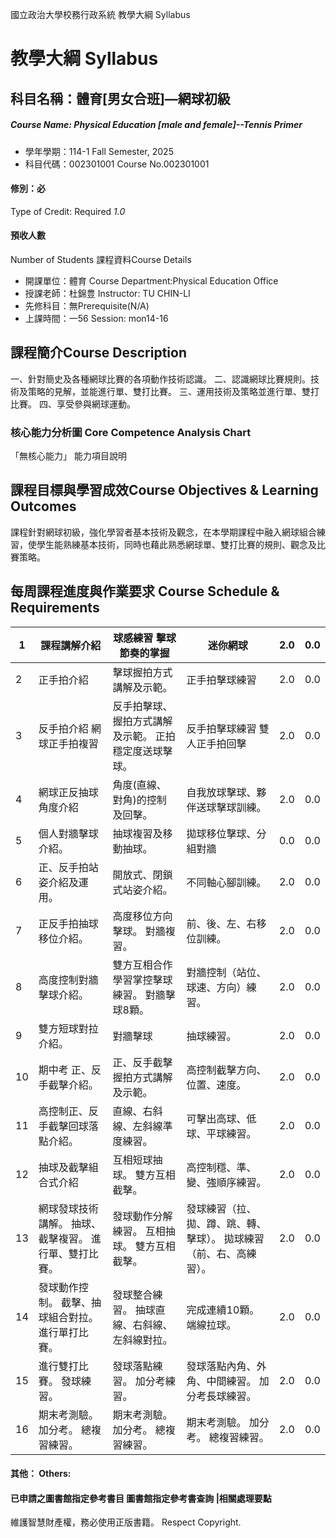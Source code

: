 國立政治大學校務行政系統 教學大綱 Syllabus
# 教學大綱 Syllabus
##  科目名稱：體育[男女合班]—網球初級 
#####  Course Name: Physical Education [male and female]--Tennis Primer
  * 學年學期：114-1 Fall Semester, 2025 
  * 科目代碼：002301001 Course No.002301001
#### 修別：必
Type of Credit: Required 
_1.0_
#### 預收人數
Number of Students
課程資料Course Details
  * 開課單位：體育 Course Department:Physical Education Office 
  * 授課老師：杜錦豊 Instructor: TU CHIN-LI 
  * 先修科目：無Prerequisite(N/A)
  * 上課時間：一56 Session: mon14-16
##  課程簡介Course Description
一、針對簡史及各種網球比賽的各項動作技術認識。
二、認識網球比賽規則。技術及策略的見解，並能進行單、雙打比賽。
三、運用技術及策略並進行單、雙打比賽。
四、享受參與網球運動。
###  核心能力分析圖 Core Competence Analysis Chart
「無核心能力」 
能力項目說明
##  課程目標與學習成效Course Objectives & Learning Outcomes 
課程針對網球初級，強化學習者基本技術及觀念，在本學期課程中融入網球組合練習，使學生能熟練基本技術，同時也藉此熟悉網球單、雙打比賽的規則、觀念及比賽策略。
##  每周課程進度與作業要求 Course Schedule & Requirements
1 |  課程講解介紹 |  球感練習 擊球節奏的掌握 |  迷你網球 |  2.0 |  0.0  
---|---|---|---|---|---  
2 |  正手拍介紹 |  擊球握拍方式講解及示範。 |  正手拍擊球練習 |  2.0 |  0.0  
3 |  反手拍介紹 網球正手拍複習 |  反手拍擊球、握拍方式講解及示範。 正拍穩定度送球擊球。 |  反手拍擊球練習 雙人正手拍回擊 |  2.0 |  0.0  
4 |  網球正反抽球角度介紹 |  角度(直線、對角)的控制及回擊。 |  自我放球擊球、夥伴送球擊球訓練。 |  2.0 |  0.0  
5 |  個人對牆擊球介紹。 |  抽球複習及移動抽球。 |  拋球移位擊球、分組對牆 |  0.0 |  0.0  
6 |  正、反手拍站姿介紹及運用。 |  開放式、閉鎖式站姿介紹。 |  不同軸心腳訓練。 |  2.0 |  0.0  
7 |  正反手拍抽球移位介紹。 |  高度移位方向擊球。 對牆複習。 |  前、後、左、右移位訓練。 |  2.0 |  0.0  
8 |  高度控制對牆擊球介紹。 |  雙方互相合作學習掌控擊球練習。 對牆擊球8顆。 |  對牆控制（站位、球速、方向）練習。 |  2.0 |  0.0  
9 |  雙方短球對拉介紹。 |  對牆擊球 |  抽球練習。 |  2.0 |  0.0  
10 |  期中考 正、反手截擊介紹。 |  正、反手截擊握拍方式講解及示範。 |  高控制截擊方向、位置、速度。 |  2.0 |  0.0  
11 |  高控制正、反手截擊回球落點介紹。 |  直線、右斜線、左斜線準度練習。 |  可擊出高球、低球、平球練習。 |  2.0 |  0.0  
12 |  抽球及截擊組合式介紹 |  互相短球抽球。 雙方互相截擊。 |  高控制穩、準、變、強順序練習。 |  2.0 |  0.0  
13 |  網球發球技術講解。 抽球、截擊複習。 進行單、雙打比賽。 |  發球動作分解練習。 互相抽球。 雙方互相截擊。 |  發球練習（拉、拋、蹲、跳、轉、擊球）。 拋球練習（前、右、高練習）。 |  2.0 |  0.0  
14 |  發球動作控制。 截擊、抽球組合對拉。 進行單打比賽。 |  發球整合練習。 抽球直線、右斜線、左斜線對拉。 |  完成連續10顆。 端線拉球。 |  2.0 |  0.0  
15 |  進行雙打比賽。 發球練習。 |  發球落點練習。 加分考練習。 |  發球落點內角、外角、中間練習。 加分考長球練習。 |  2.0 |  0.0  
16 |  期末考測驗。 加分考。 總複習練習。 |  期末考測驗。 加分考。 總複習練習。 |  期末考測驗。 加分考。 總複習練習。 |  2.0 |  0.0  
####  其他： Others:
####  已申請之圖書館指定參考書目  圖書館指定參考書查詢 |相關處理要點
維護智慧財產權，務必使用正版書籍。 Respect Copyright.